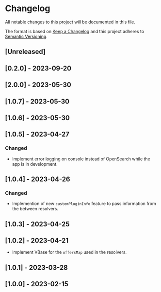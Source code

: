 # Changelog

All notable changes to this project will be documented in this file.

The format is based on [Keep a Changelog](http://keepachangelog.com/en/1.0.0/)
and this project adheres to [Semantic Versioning](http://semver.org/spec/v2.0.0.html).

## [Unreleased]

## [0.2.0] - 2023-09-20

## [2.0.0] - 2023-05-30

## [1.0.7] - 2023-05-30

## [1.0.6] - 2023-05-30

## [1.0.5] - 2023-04-27

### Changed

- Implement error logging on console instead of OpenSearch while the app is in development.

## [1.0.4] - 2023-04-26

### Changed

- Implemention of new `customPluginInfo` feature to pass information from the between resolvers.

## [1.0.3] - 2023-04-25

## [1.0.2] - 2023-04-21

- Implement VBase for the `offersMap` used in the resolvers.

## [1.0.1] - 2023-03-28

## [1.0.0] - 2023-02-15
